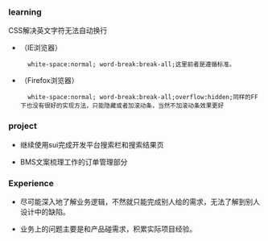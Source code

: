


### learning

CSS解决英文字符无法自动换行 

- （IE浏览器）

		white-space:normal; word-break:break-all;这里前者是遵循标准。

- （Firefox浏览器）

		white-space:normal; word-break:break-all;overflow:hidden;同样的FF下也没有很好的实现方法，只能隐藏或者加滚动条，当然不加滚动条效果更好
		
### project

- 继续使用sui完成开发平台搜索栏和搜索结果页

- BMS文案梳理工作的订单管理部分

### Experience

- 尽可能深入地了解业务逻辑，不然就只能完成别人给的需求，无法了解到别人设计中的缺陷。

- 业务上的问题主要是和产品碰需求，积累实际项目经验。